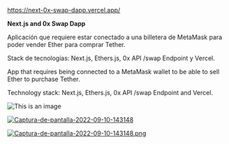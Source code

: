 https://next-0x-swap-dapp.vercel.app/


**Next.js and 0x Swap Dapp**


Aplicación que requiere estar conectado a una billetera de MetaMask para poder vender Ether para comprar Tether.

Stack de tecnologías: Next.js, Ethers.js, 0x API /swap Endpoint y Vercel.


App that requires being connected to a MetaMask wallet to be able to sell Ether to purchase Tether.

Technology stack: Next.js, Ethers.js, 0x API /swap Endpoint and Vercel.

![This is an image](https://i.postimg.cc/9QkmjQm4/Captura-de-pantalla-2022-09-10-143148.png)

<a href='https://postimg.cc/tshQ3yVy' target='_blank'><img src='https://i.postimg.cc/tshQ3yVy/Captura-de-pantalla-2022-09-10-143148.png' border='0' alt='Captura-de-pantalla-2022-09-10-143148'/></a>

[![Captura-de-pantalla-2022-09-10-143148.png](https://i.postimg.cc/9QkmjQm4/Captura-de-pantalla-2022-09-10-143148.png)](https://postimg.cc/tshQ3yVy)
